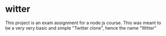 # witter
This project is an exam assignment for a node js course. This was meant to be a very very basic and simple "Twitter clone", hence the name "Witter"
